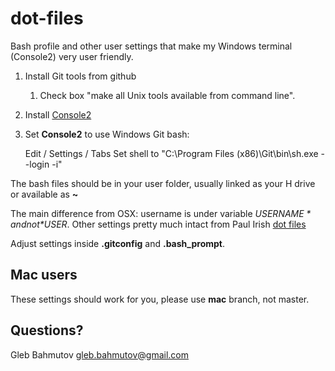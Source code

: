 # dot-files

Bash profile and other user settings that make
my Windows terminal (Console2) very user friendly.

1. Install Git tools from github
    1. Check box "make all Unix tools available from command line".
2. Install [Console2](http://sourceforge.net/projects/console/files/)
3. Set **Console2** to use Windows Git bash:

    Edit / Settings / Tabs
    Set shell to "C:\Program Files (x86)\Git\bin\sh.exe --login -i"

The bash files should be in your user folder, usually linked as your H drive or available as **~**

The main difference from OSX: username is under variable *$USERNAME* and not *$USER*. Other settings pretty much intact from Paul Irish [dot files](https://github.com/paulirish/dotfiles)

Adjust settings inside **.gitconfig** and **.bash_prompt**.

## Mac users

These settings should work for you, please use **mac** branch, not master.

## Questions?

Gleb Bahmutov <gleb.bahmutov@gmail.com>
